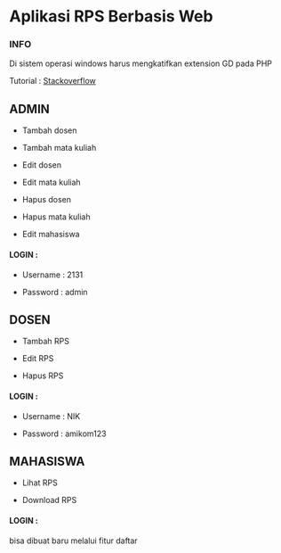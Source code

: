 # Aplikasi RPS Berbasis Web

### INFO

Di sistem operasi windows harus mengkatifkan extension GD pada PHP

Tutorial : [Stackoverflow](https://stackoverflow.com/questions/55474258/how-to-install-enable-gd-in-xampp-windows-php-7-2)

## ADMIN

- Tambah dosen

- Tambah mata kuliah

- Edit dosen

- Edit mata kuliah

- Hapus dosen

- Hapus mata kuliah

- Edit mahasiswa

#### LOGIN :

- Username : 2131

- Password : admin

## DOSEN

- Tambah RPS

- Edit RPS

- Hapus RPS

#### LOGIN :

- Username : NIK

- Password : amikom123

## MAHASISWA

- Lihat RPS

- Download RPS

#### LOGIN :

bisa dibuat baru melalui fitur daftar
